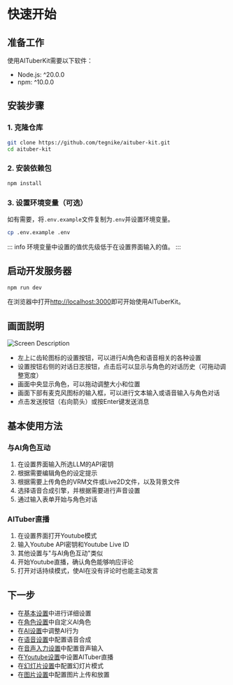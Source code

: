 # 快速开始

## 准备工作

使用AITuberKit需要以下软件：

- Node.js: ^20.0.0
- npm: ^10.0.0

## 安装步骤

### 1. 克隆仓库

```bash
git clone https://github.com/tegnike/aituber-kit.git
cd aituber-kit
```

### 2. 安装依赖包

```bash
npm install
```

### 3. 设置环境变量（可选）

如有需要，将`.env.example`文件复制为`.env`并设置环境变量。

```bash
cp .env.example .env
```

::: info
环境变量中设置的值优先级低于在设置界面输入的值。
:::

## 启动开发服务器

```bash
npm run dev
```

在浏览器中打开[http://localhost:3000](http://localhost:3000)即可开始使用AITuberKit。

## 画面説明

![Screen Description](/images/quickstart_cm3w4.png)

- 左上に齿轮图标的设置按钮，可以进行AI角色和语音相关的各种设置
- 设置按钮右侧的对话日志按钮，点击后可以显示与角色的对话历史（可拖动调整宽度）
- 画面中央显示角色，可以拖动调整大小和位置
- 画面下部有麦克风图标的输入框，可以进行文本输入或语音输入与角色对话
- 点击发送按钮（右向箭头）或按Enter键发送消息

## 基本使用方法

### 与AI角色互动

1. 在设置界面输入所选LLM的API密钥
2. 根据需要编辑角色的设定提示
3. 根据需要上传角色的VRM文件或Live2D文件，以及背景文件
4. 选择语音合成引擎，并根据需要进行声音设置
5. 通过输入表单开始与角色对话

### AITuber直播

1. 在设置界面打开Youtube模式
2. 输入Youtube API密钥和Youtube Live ID
3. 其他设置与"与AI角色互动"类似
4. 开始Youtube直播，确认角色能够响应评论
5. 打开对话持续模式，使AI在没有评论时也能主动发言

## 下一步

- 在[基本设置](/zh/guide/basic-settings)中进行详细设置
- 在[角色设置](/zh/guide/character/common)中自定义AI角色
- 在[AI设置](/zh/guide/ai/common)中调整AI行为
- 在[语音设置](/zh/guide/voice-settings)中配置语音合成
- 在[音声入力设置](/zh/guide/speech-input-settings)中配置音声输入
- 在[Youtube设置](/zh/guide/youtube-settings)中设置AITuber直播
- 在[幻灯片设置](/zh/guide/slide-settings)中配置幻灯片模式
- 在[图片设置](/zh/guide/image-settings)中配置图片上传和放置
